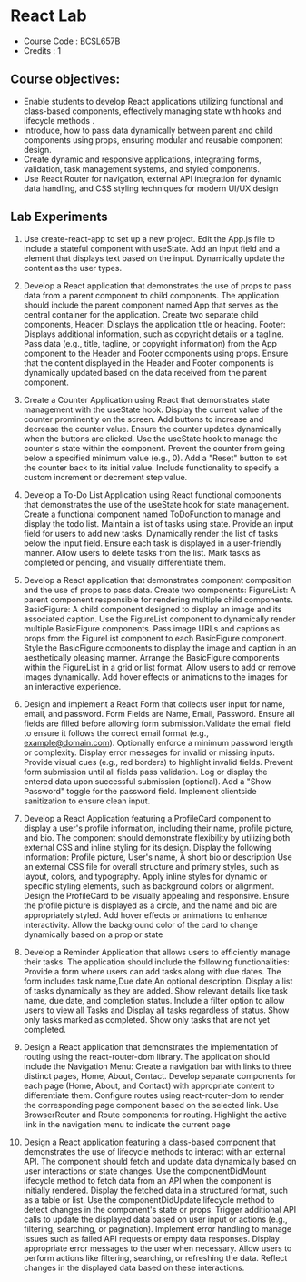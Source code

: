 # React Lab
- Course Code : BCSL657B
- Credits : 1

## Course objectives:
* Enable students to develop React applications utilizing functional and class-based components, effectively
managing state with hooks and lifecycle methods .
* Introduce, how to pass data dynamically between parent and child components using props, ensuring modular
and reusable component design.
* Create dynamic and responsive applications, integrating forms, validation, task management systems, and styled
components.
* Use React Router for navigation, external API integration for dynamic data handling, and CSS styling techniques
for modern UI/UX design

## Lab Experiments

1. Use create-react-app to set up a new project. Edit the App.js file to include a stateful component with useState.
Add an input field and a element that displays text based on the input. Dynamically update the content
as the user types.

2. Develop a React application that demonstrates the use of props to pass data from a parent component to child
components. The application should include the parent component named App that serves as the central container
for the application. Create two separate child components, Header: Displays the application title or heading. Footer:
Displays additional information, such as copyright details or a tagline. Pass data (e.g., title, tagline, or copyright
information) from the App component to the Header and Footer components using props. Ensure that the content
displayed in the Header and Footer components is dynamically updated based on the data received from the parent
component.

3. Create a Counter Application using React that demonstrates state management with the useState hook. Display the
current value of the counter prominently on the screen. Add buttons to increase and decrease the counter value.
Ensure the counter updates dynamically when the buttons are clicked. Use the useState hook to manage the
counter's state within the component. Prevent the counter from going below a specified minimum value (e.g., 0).
Add a "Reset" button to set the counter back to its initial value. Include functionality to specify a custom increment
or decrement step value.

4. Develop a To-Do List Application using React functional components that demonstrates the use of the useState
hook for state management. Create a functional component named ToDoFunction to manage and display the todo list.
Maintain a list of tasks using state. Provide an input field for users to add new tasks. Dynamically render
the list of tasks below the input field. Ensure each task is displayed in a user-friendly manner. Allow users to
delete tasks from the list. Mark tasks as completed or pending, and visually differentiate them.

5. Develop a React application that demonstrates component composition and the use of props to pass data. Create
two components: FigureList: A parent component responsible for rendering multiple child components.
BasicFigure: A child component designed to display an image and its associated caption. Use the FigureList
component to dynamically render multiple BasicFigure components. Pass image URLs and captions as props from
the FigureList component to each BasicFigure component. Style the BasicFigure components to display the image
and caption in an aesthetically pleasing manner. Arrange the BasicFigure components within the FigureList in a
grid or list format. Allow users to add or remove images dynamically. Add hover effects or animations to the
images for an interactive experience.

6. Design and implement a React Form that collects user input for name, email, and password. Form Fields are
Name, Email, Password. Ensure all fields are filled before allowing form submission.Validate the email field to
ensure it follows the correct email format (e.g., example@domain.com). Optionally enforce a minimum password
length or complexity. Display error messages for invalid or missing inputs. Provide visual cues (e.g., red borders)
to highlight invalid fields. Prevent form submission until all fields pass validation. Log or display the entered data
upon successful submission (optional). Add a "Show Password" toggle for the password field. Implement clientside
sanitization to ensure clean input.

7. Develop a React Application featuring a ProfileCard component to display a user's profile information, including
their name, profile picture, and bio. The component should demonstrate flexibility by utilizing both external CSS
and inline styling for its design. Display the following information: Profile picture, User's name, A short bio or
description Use an external CSS file for overall structure and primary styles, such as layout, colors, and typography.
Apply inline styles for dynamic or specific styling elements, such as background colors or alignment. Design the
ProfileCard to be visually appealing and responsive. Ensure the profile picture is displayed as a circle, and the
name and bio are appropriately styled. Add hover effects or animations to enhance interactivity. Allow the
background color of the card to change dynamically based on a prop or state

8. Develop a Reminder Application that allows users to efficiently manage their tasks. The application should include
the following functionalities: Provide a form where users can add tasks along with due dates. The form includes
task name,Due date,An optional description. Display a list of tasks dynamically as they are added. Show relevant
details like task name, due date, and completion status. Include a filter option to allow users to view all Tasks and
Display all tasks regardless of status. Show only tasks marked as completed. Show only tasks that are not yet
completed.

9. Design a React application that demonstrates the implementation of routing using the react-router-dom
library. The application should include the Navigation Menu: Create a navigation bar with links to three
distinct pages, Home, About, Contact. Develop separate components for each page (Home, About, and
Contact) with appropriate content to differentiate them. Configure routes using react-router-dom to render
the corresponding page component based on the selected link. Use BrowserRouter and Route components
for routing. Highlight the active link in the navigation menu to indicate the current page

10. Design a React application featuring a class-based component that demonstrates the use of lifecycle
methods to interact with an external API. The component should fetch and update data dynamically based
on user interactions or state changes. Use the componentDidMount lifecycle method to fetch data from an
API when the component is initially rendered. Display the fetched data in a structured format, such as a table
or list. Use the componentDidUpdate lifecycle method to detect changes in the component's state or props.
Trigger additional API calls to update the displayed data based on user input or actions (e.g., filtering,
searching, or pagination). Implement error handling to manage issues such as failed API requests or empty
data responses. Display appropriate error messages to the user when necessary. Allow users to perform
actions like filtering, searching, or refreshing the data. Reflect changes in the displayed data based on these
interactions.
